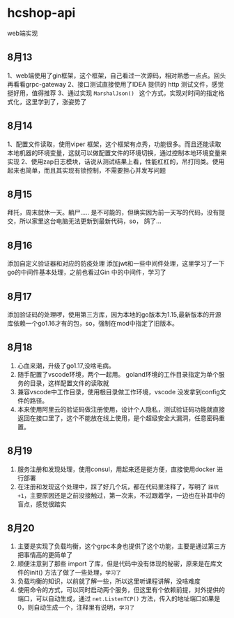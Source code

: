 # hcshop-api

web端实现

## 8月13

1、web端使用了gin框架，这个框架，自己看过一次源码，相对熟悉一点点。回头再看看grpc-gateway 2、接口测试直接使用了IDEA 提供的 http 测试文件，感觉挺好用，值得推荐 3、通过实现 `MarshalJson() `
这个方式，实现对时间的指定格式化，这里学到了，涨姿势了

## 8月14

1、配置文件读取，使用viper 框架，这个框架有点秀，功能很多。而且还能读取本地机器的环境变量，这就可以做配置文件的环境切换，通过控制本地环境变量来实现
2、使用zap日志模块，话说从测试结果上看，性能杠杠的，吊打同类。使用起来也简单，而且其实现有锁控制，不需要担心并发写问题

## 8月15

拜托，周末就休一天。躺尸..... 是不可能的，但确实因为前一天写的代码，没有提交，所以家里这台电脑无法更新到最新代码，so， 鸽了...

## 8月16

添加自定义验证器和对应的防疫处理 添加jwt和一些中间件处理，这里学习了一下go的中间件基本处理，之前也看过Gin 中的中间件，学习了

## 8月17

添加验证码的处理啰，使用第三方库，因为本地的go版本为1.15,最新版本的开源库依赖一个go1.16才有的包，so，强制在mod中指定了旧版本。

## 8月18

1. 心血来潮，升级了go1.17,没啥毛病。
2. 随手配置了vscode环境，两个一起用。 goland环境的工作目录指定为单个服务的目录，这样配置文件的读取就
3. 兼容vscode中工作目录，使用根目录做工作环境，vscode 没发拿到config文件的路径。
4. 本来使用阿里云的验证码做注册使用，设计个人隐私，测试验证码功能就直接返回在接口里了，这个不能放在线上使用，是个超级安全大漏洞，任意密码重置。

## 8月19

1. 服务注册和发现处理，使用consul，用起来还是挺方便，直接使用docker 进行部署
2. 在注册和发现这个处理中，踩了好几个坑，都在代码里注释了，写明了 `踩坑 +1`，主要原因还是之前没接触过，第一次来，不过跟着学，一边也在补其中的盲点，感觉很踏实

## 8月20
1. 主要是实现了负载均衡，这个grpc本身也提供了这个功能，主要是通过第三方把事情高的更简单了
2. 顺便注意到了那些 import 了库，但是代码中没有体现的秘密，原来是在库文件的init() 方法了做了一些处理，`学习了`
3. 负载均衡的知识，以前就了解一些，所以这里听课程讲解，没啥难度
4. 使用命令的方式，可以同时启动两个服务，但这里有个依赖前提，对外提供的端口，可以自动生成，通过 `net.ListenTCP()` 方法，传入的地址端口如果是0，则自动生成一个，注释里有说明，`学习了`
 